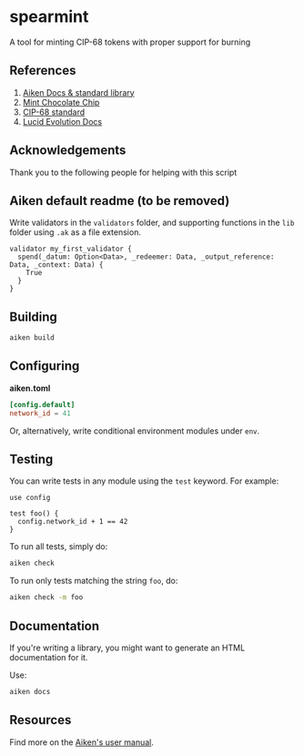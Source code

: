 # spearmint

A tool for minting CIP-68 tokens with proper support for burning

## References

1. [Aiken Docs & standard library](https://aiken-lang.github.io/stdlib/)
2. [Mint Chocolate Chip](https://github.com/SundaeSwap-finance/mint-chocolate-chip/blob/main/validators/mint.ak)
3. [CIP-68 standard](https://cips.cardano.org/cip/CIP-68)
4. [Lucid Evolution Docs](https://anastasia-labs.github.io/lucid-evolution/)

## Acknowledgements

Thank you to the following people for helping with this script

## Aiken default readme (to be removed)

Write validators in the `validators` folder, and supporting functions in the `lib` folder using `.ak` as a file extension.

```aiken
validator my_first_validator {
  spend(_datum: Option<Data>, _redeemer: Data, _output_reference: Data, _context: Data) {
    True
  }
}
```

## Building

```sh
aiken build
```

## Configuring

**aiken.toml**
```toml
[config.default]
network_id = 41
```

Or, alternatively, write conditional environment modules under `env`.

## Testing

You can write tests in any module using the `test` keyword. For example:

```aiken
use config

test foo() {
  config.network_id + 1 == 42
}
```

To run all tests, simply do:

```sh
aiken check
```

To run only tests matching the string `foo`, do:

```sh
aiken check -m foo
```

## Documentation

If you're writing a library, you might want to generate an HTML documentation for it.

Use:

```sh
aiken docs
```

## Resources

Find more on the [Aiken's user manual](https://aiken-lang.org).
